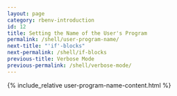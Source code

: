 ```yaml
---
layout: page
category: rbenv-introduction
id: 12
title: Setting the Name of the User's Program
permalink: /shell/user-program-name/
next-title: "'if'-blocks"
next-permalink: /shell/if-blocks
previous-title: Verbose Mode
previous-permalink: /shell/verbose-mode/
---
```


{% include_relative user-program-name-content.html %}